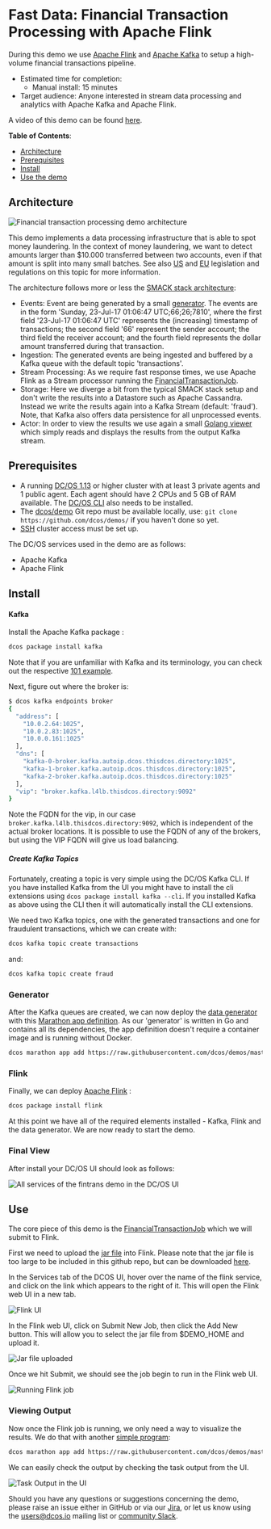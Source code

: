 # Fast Data: Financial Transaction Processing with Apache Flink

During this demo we use [Apache Flink](https://flink.apache.org) and [Apache Kafka](https://kafka.apache.org) to setup a high-volume financial transactions pipeline.

- Estimated time for completion:
    - Manual install: 15 minutes
- Target audience: Anyone interested in stream data processing and analytics with Apache Kafka and Apache Flink.

A video of this demo can be found [here](https://www.youtube.com/watch?v=bwPXNlVHTeI).

**Table of Contents**:

- [Architecture](#architecture)
- [Prerequisites](#prerequisites)
- [Install](#install)
- [Use the demo](#use)

## Architecture

![Financial transaction processing demo architecture](img/kafka-flink-arch.png)

This demo implements a data processing infrastructure that is able to spot money laundering. In the context of money laundering, we want to detect amounts larger than $10.000 transferred between two accounts, even if that amount is split into many small batches.  See also [US](https://www.fincen.gov/history-anti-money-laundering-laws) and [EU](http://eur-lex.europa.eu/legal-content/EN/TXT/?uri=CELEX%3A32015L0849) legislation and regulations on this topic for more information.

The architecture follows more or less the [SMACK stack architecture](https://mesosphere.com/blog/smack-stack-new-lamp-stack/):

- Events: Event are being generated by a small [generator](https://github.com/dcos/demos/blob/master/flink/1.13/generator/generator.go). The events are in the form 'Sunday, 23-Jul-17 01:06:47 UTC;66;26;7810', where the first field '23-Jul-17 01:06:47 UTC' represents the (increasing) timestamp of transactions; the second field '66' represent the sender account; the third field the receiver account; and the fourth field represents the dollar amount transferred during that transaction.
- Ingestion: The generated events are being ingested and buffered by a Kafka queue with the default topic 'transactions'.
- Stream Processing: As we require fast response times, we use Apache Flink as a Stream processor running the [FinancialTransactionJob](https://github.com/dcos/demos/tree/master/flink/1.13/flink-job/src/main/java/io/dcos).
- Storage: Here we diverge a bit from the typical SMACK stack setup and don't write the results into a Datastore such as Apache Cassandra. Instead we write the results again into a Kafka Stream (default: 'fraud'). Note, that Kafka also offers data persistence for all unprocessed events.
- Actor: In order to view the results we use again a small [Golang viewer](https://github.com/dcos/demos/blob/master/flink/1.13/actor/actor_viewer.go) which simply reads and displays the results from the output Kafka stream.

## Prerequisites

- A running [DC/OS 1.13](https://dcos.io/releases/) or higher cluster with at least 3 private agents and 1 public agent. Each agent should have 2 CPUs and 5 GB of RAM available. The [DC/OS CLI](https://docs.mesosphere.com/latest/cli/install/) also needs to be installed.
- The [dcos/demo](https://github.com/dcos/demos/) Git repo must be available locally, use: `git clone https://github.com/dcos/demos/` if you haven't done so yet.
- [SSH](https://docs.mesosphere.com/latest/administering-clusters/sshcluster/) cluster access must be set up.

The DC/OS services used in the demo are as follows:

- Apache Kafka
- Apache Flink

## Install

#### Kafka

Install the Apache Kafka package :

```bash
dcos package install kafka
```

Note that if you are unfamiliar with Kafka and its terminology, you can check out the respective [101 example](https://github.com/dcos/examples/tree/master/kafka).

Next, figure out where the broker is:

```bash
$ dcos kafka endpoints broker
{
  "address": [
    "10.0.2.64:1025",
    "10.0.2.83:1025",
    "10.0.0.161:1025"
  ],
  "dns": [
    "kafka-0-broker.kafka.autoip.dcos.thisdcos.directory:1025",
    "kafka-1-broker.kafka.autoip.dcos.thisdcos.directory:1025",
    "kafka-2-broker.kafka.autoip.dcos.thisdcos.directory:1025"
  ],
  "vip": "broker.kafka.l4lb.thisdcos.directory:9092"
}
```

Note the FQDN for the vip, in our case `broker.kafka.l4lb.thisdcos.directory:9092`, which is independent of the actual broker locations.
It is possible to use the FQDN of any of the brokers, but using the VIP FQDN will give us load balancing.

##### Create Kafka Topics

Fortunately, creating a topic is very simple using the DC/OS Kafka CLI. If you have installed Kafka from the UI you might have to install the cli extensions using `dcos package install kafka --cli`. If you installed Kafka as above using the CLI then it will automatically install the CLI extensions.

We need two Kafka topics, one with the generated transactions and one for fraudulent transactions, which we can create with:

``` bash
dcos kafka topic create transactions
```

and:

``` bash
dcos kafka topic create fraud
```

### Generator

After the Kafka queues are created, we can now deploy the [data generator](https://github.com/dcos/demos/blob/master/flink/1.13/generator/generator.go) with this [Marathon app definition](https://github.com/dcos/demos/blob/master/flink/1.13/generator/generator.json). As our 'generator' is written in Go and contains all its dependencies, the app definition doesn't require a container image and is running without Docker.

``` bash
dcos marathon app add https://raw.githubusercontent.com/dcos/demos/master/flink/1.13/generator/generator.json
```

### Flink

Finally, we can deploy [Apache Flink](https://github.com/dcos/examples/tree/master/flink/1.13) :

```bash
dcos package install flink
```

At this point we have all of the required elements installed - Kafka, Flink and the data generator. We are now ready to start the demo.

### Final View
After install your DC/OS UI should look as follows:

![All services of the fintrans demo in the DC/OS UI](img/services-list.png)

## Use

The core piece of this demo is the [FinancialTransactionJob](https://github.com/dcos/demos/tree/master/flink/1.13/flink-job/src/main/java/io/dcos) which we will submit to Flink.

First we need to upload the [jar file](https://downloads.mesosphere.com/dcos-demo/flink/flink-job-1.0.jar) into Flink. Please note that the jar file is too large to be included in this github repo, but can be downloaded [here](https://downloads.mesosphere.com/dcos-demo/flink/flink-job-1.0.jar).

In the Services tab of the DCOS UI, hover over the name of the flink service, and click on the link which appears to the right of it. This will open the Flink web UI in a new tab.

![Flink UI](img/flink-gui.png)

In the Flink web UI, click on Submit New Job, then click the Add New button. This will allow you to select the jar file from $DEMO_HOME and upload it.

![Jar file uploaded](img/jar-uploaded.png)

Once we hit Submit, we should see the job begin to run in the Flink web UI.

![Running Flink job](img/running-job.png)

### Viewing Output

Now once the Flink job is running, we only need a way to visualize the results. We do that with another [simple program](https://github.com/dcos/demos/blob/master/flink/1.13/actor/actor_viewer.go):

``` bash
dcos marathon app add https://raw.githubusercontent.com/dcos/demos/master/flink/1.13/actor/fraudDisplay.json
```

We can easily check the output by checking the task output from the UI.

![Task Output in the UI](img/stout-UI.png)

Should you have any questions or suggestions concerning the demo, please raise an issue either in GitHub or via our [Jira](https://jira.mesosphere.com/), or let us know using the [users@dcos.io](mailto:users@dcos.io) mailing list or [community Slack](https://chat.dcos.io).
